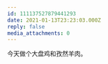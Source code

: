 ```yaml
---
id: 111137527879441293
date: 2021-01-13T23:23:03.000Z
reply: false
media_attachments: 0
---
```


今天做个大盘鸡和孜然羊肉。

